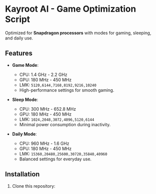 # Kayroot AI - Game Optimization Script  
Optimized for **Snapdragon processors** with modes for gaming, sleeping, and daily use.  

## Features  
- **Game Mode**:  
  - CPU: 1.4 GHz - 2.2 GHz  
  - GPU: 180 MHz - 450 MHz  
  - LMK: `5120,6144,7168,8192,9216,10240`  
  - High-performance settings for smooth gaming.  

- **Sleep Mode**:  
  - CPU: 300 MHz - 652.8 MHz  
  - GPU: 180 MHz - 450 MHz  
  - LMK: `1024,2048,3072,4096,5120,6144`  
  - Minimal power consumption during inactivity.  

- **Daily Mode**:  
  - CPU: 960 MHz - 1.6 GHz  
  - GPU: 180 MHz - 450 MHz  
  - LMK: `15360,20480,25600,30720,35840,40960`  
  - Balanced settings for everyday use.  

## Installation  
1. Clone this repository: